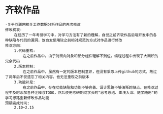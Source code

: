 # 齐软作品
    -关于互联网相关工作数据分析作品的再次修改
    修改初衷:
        在经历了一年考研学习中，对学习方法有了新的理解，自觉之前齐软作品后端开发中的各种缺陷与代码的漏洞，故自发使用较之前相对规范的方式对作品进行修改
    修改方向:
        1.代码重构:
            在之前作品中，由于对面向对象和部分组件理解不到位，编程过程中出现了大面积的冗余代码
        2.版本控制:
            在之前作品中，虽然有一定的版本控制意识，但没有采取上传github的方式，故过了两年后不仅遗忘了相关内容，也无法重现之前版本
        3.功能补足:
            在之前作品中，存在功能缺陷和功能不够完善、设计思路不够清晰的缺点，在修改过程中及时添加各种注释与TODO，然后使用考研期间学会的"思考总结、由浅入深、随学随用"的学习思路重新修改作品功能
    预期完成时间:
        2.10~2.15
